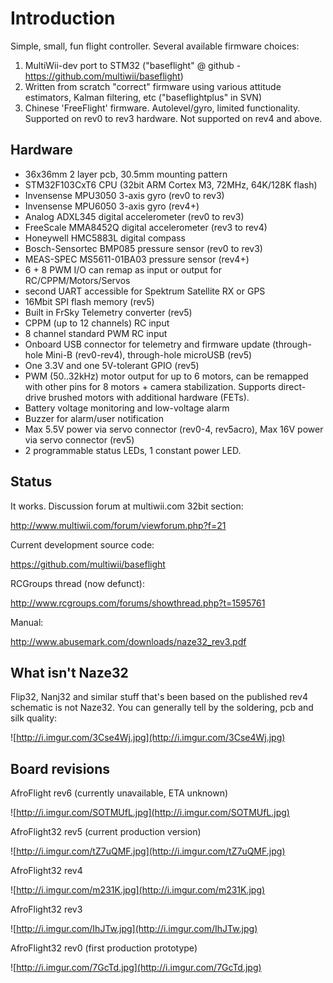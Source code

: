# Introduction #

Simple, small, fun flight controller.
Several available firmware choices:

  1. MultiWii-dev port to STM32 ("baseflight" @ github - https://github.com/multiwii/baseflight)
  1. Written from scratch "correct" firmware using various attitude estimators, Kalman filtering, etc ("baseflightplus" in SVN)
  1. Chinese 'FreeFlight' firmware. Autolevel/gyro, limited functionality. Supported on rev0 to rev3 hardware. Not supported on rev4 and above.

## Hardware ##

  * 36x36mm 2 layer pcb, 30.5mm mounting pattern
  * STM32F103CxT6 CPU (32bit ARM Cortex M3, 72MHz, 64K/128K flash)
  * Invensense MPU3050 3-axis gyro (rev0 to rev3)
  * Invensense MPU6050 3-axis gyro (rev4+)
  * Analog ADXL345 digital accelerometer (rev0 to rev3)
  * FreeScale MMA8452Q digital accelerometer (rev3 to rev4)
  * Honeywell HMC5883L digital compass
  * Bosch-Sensortec BMP085 pressure sensor (rev0 to rev3)
  * MEAS-SPEC MS5611-01BA03 pressure sensor (rev4+)
  * 6 + 8 PWM I/O can remap as input or output for RC/CPPM/Motors/Servos
  * second UART accessible for Spektrum Satellite RX or GPS
  * 16Mbit SPI flash memory (rev5)
  * Built in FrSky Telemetry converter (rev5)
  * CPPM (up to 12 channels) RC input
  * 8 channel standard PWM RC input
  * Onboard USB connector for telemetry and firmware update (through-hole Mini-B  (rev0-rev4), through-hole microUSB (rev5)
  * One 3.3V and one 5V-tolerant GPIO (rev5)
  * PWM (50..32kHz) motor output for up to 6 motors, can be remapped with other pins for 8 motors + camera stabilization. Supports direct-drive brushed motors with additional hardware (FETs).
  * Battery voltage monitoring and low-voltage alarm
  * Buzzer for alarm/user notification
  * Max 5.5V power via servo connector (rev0-4, rev5acro), Max 16V power via servo connector (rev5)
  * 2 programmable status LEDs, 1 constant power LED.

## Status ##

It works.
Discussion forum at multiwii.com 32bit section:

http://www.multiwii.com/forum/viewforum.php?f=21

Current development source code:

https://github.com/multiwii/baseflight

RCGroups thread (now defunct):

http://www.rcgroups.com/forums/showthread.php?t=1595761

Manual:

http://www.abusemark.com/downloads/naze32_rev3.pdf

## What isn't Naze32 ##

Flip32, Nanj32 and similar stuff that's been based on the published rev4 schematic is not Naze32. You can generally tell by the soldering, pcb and silk  quality:

![http://i.imgur.com/3Cse4Wj.jpg](http://i.imgur.com/3Cse4Wj.jpg)

## Board revisions ##

AfroFlight rev6 (currently unavailable, ETA unknown)

![http://i.imgur.com/SOTMUfL.jpg](http://i.imgur.com/SOTMUfL.jpg)

AfroFlight32 rev5 (current production version)

![http://i.imgur.com/tZ7uQMF.jpg](http://i.imgur.com/tZ7uQMF.jpg)

AfroFlight32 rev4

![http://i.imgur.com/m231K.jpg](http://i.imgur.com/m231K.jpg)

AfroFlight32 rev3

![http://i.imgur.com/IhJTw.jpg](http://i.imgur.com/IhJTw.jpg)

AfroFlight32 rev0 (first production prototype)

![http://i.imgur.com/7GcTd.jpg](http://i.imgur.com/7GcTd.jpg)